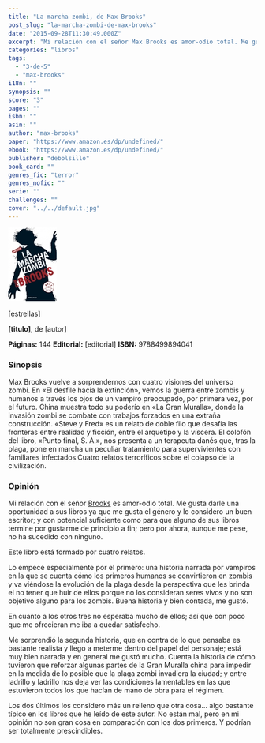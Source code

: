 ```yaml
---
title: "La marcha zombi, de Max Brooks"
post_slug: "la-marcha-zombi-de-max-brooks"
date: "2015-09-28T11:30:49.000Z"
excerpt: "Mi relación con el señor Max Brooks es amor-odio total. Me gusta darle una oportunidad a sus libros ya que me gusta el género y lo considero un buen escritor…"
categories: "libros"
tags: 
  - "3-de-5"
  - "max-brooks"
i18n: ""
synopsis: ""
score: "3"
pages: ""
isbn: ""
asin: ""
author: "max-brooks"
paper: "https://www.amazon.es/dp/undefined/"
ebook: "https://www.amazon.es/dp/undefined/"
publisher: "debolsillo"
book_card: ""
genres_fic: "terror"
genres_nofic: ""
serie: ""
challenges: ""
cover: "../../default.jpg"
---
```


![[titulo-foto]](images/marcha-zombi-p.jpg)

\[estrellas\]

**\[titulo\]**, de \[autor\]

**Páginas:** 144 **Editorial:** \[editorial\] **ISBN:** 9788499894041

### Sinopsis

Max Brooks vuelve a sorprendernos con cuatro visiones del universo zombi. En «El desfile hacia la extinción», vemos la guerra entre zombis y humanos a través los ojos de un vampiro preocupado, por primera vez, por el futuro. China muestra todo su poderío en «La Gran Muralla», donde la invasión zombi se combate con trabajos forzados en una extraña construcción. «Steve y Fred» es un relato de doble filo que desafía las fronteras entre realidad y ficción, entre el arquetipo y la víscera. El colofón del libro, «Punto final, S. A.», nos presenta a un terapeuta danés que, tras la plaga, pone en marcha un peculiar tratamiento para supervivientes con familiares infectados.Cuatro relatos terroríficos sobre el colapso de la civilización.

### Opinión

Mi relación con el señor [Brooks](http://fjp.es/autor/max-brooks "Max Brooks") es amor-odio total. Me gusta darle una oportunidad a sus libros ya que me gusta el género y lo considero un buen escritor; y con potencial suficiente como para que alguno de sus libros termine por gustarme de principio a fin; pero por ahora, aunque me pese, no ha sucedido con ninguno.

Este libro está formado por cuatro relatos.

Lo empecé especialmente por el primero: una historia narrada por vampiros en la que se cuenta cómo los primeros humanos se convirtieron en zombis y va viéndose la evolución de la plaga desde la perspectiva que les brinda el no tener que huir de ellos porque no los consideran seres vivos y no son objetivo alguno para los zombis. Buena historia y bien contada, me gustó.

En cuanto a los otros tres no esperaba mucho de ellos; así que con poco que me ofrecieran me iba a quedar satisfecho.

Me sorprendió la segunda historia, que en contra de lo que pensaba es bastante realista y llego a meterme dentro del papel del personaje; está muy bien narrada y en general me gustó mucho. Cuenta la historia de cómo tuvieron que reforzar algunas partes de la Gran Muralla china para impedir en la medida de lo posible que la plaga zombi invadiera la ciudad; y entre ladrillo y ladrillo nos deja ver las condiciones lamentables en las que estuvieron todos los que hacían de mano de obra para el régimen.

Los dos últimos los considero más un relleno que otra cosa… algo bastante típico en los libros que he leído de este autor. No están mal, pero en mi opinión no son gran cosa en comparación con los dos primeros. Y podrían ser totalmente prescindibles.
